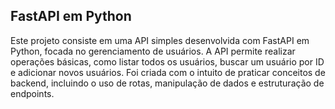 ## FastAPI em Python
Este projeto consiste em uma API simples desenvolvida com FastAPI em Python, focada no gerenciamento de usuários. A API permite realizar operações básicas, como listar todos os usuários, buscar um usuário por ID e adicionar novos usuários. Foi criada com o intuito de praticar conceitos de backend, incluindo o uso de rotas, manipulação de dados e estruturação de endpoints.

